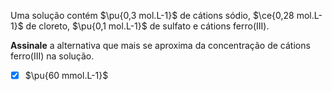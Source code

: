 Uma solução contém $\pu{0,3 mol.L-1}$ de cátions sódio, $\ce{0,28 mol.L-1}$ de cloreto, $\pu{0,1 mol.L-1}$ de sulfato e cátions ferro(III).

**Assinale** a alternativa que mais se aproxima da concentração de cátions ferro(III) na solução.

- [x] $\pu{60 mmol.L-1}$

